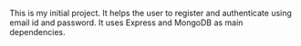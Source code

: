 This is my initial project.
It helps the user to register and authenticate using email id and password.
It uses Express and MongoDB as main dependencies. 
